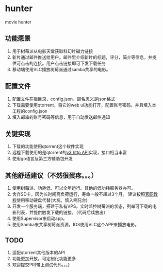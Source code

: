 # hunter
movie hunter


## 功能愿景
1. 用于树莓派从电影天堂获取科幻片磁力链接
1. 新片通过邮件推送给用户。邮件里介绍新片的标题，评分，简介等信息，并提供可点击的连接。用户点击链接即可下发下载任务
1. 移动端使用VLC播放树莓派通过samba共享的电影。


## 配置文件
1. 配置文件在根目录，config.json，顾名思义是json格式
1. 下载需要使用qtorrent，将它的web ui功能打开，配置账号密码，并且填入本工程的config.json
1. 填入邮箱的账号密码等信息，用于自动发送邮件通知


## 关键实现
1. 下载的功能使用qtorrent这个软件实现
1. 远程下载使用的是qtorrent的[v3 http API](https://github.com/qbittorrent/qBittorrent/wiki/WebUI-API-Documentation)实现，接口相当丰富
1. 使用go语言及第三方辅助包开发

## 其他舒适建议（不然很蛋疼。。。）
1. 使用树莓派，功耗低，可以全年运行。其他的低功耗服务器亦可。
1. 舍弃SD卡，因为长时间高负荷运行，寿命一般不超过3个月。
建议按照[官网教程](https://www.raspberrypi.org/documentation/hardware/raspberrypi/bootmodes/msd.md)使用移动硬盘代替(大坑，慎入啊兄台)
1. 开发一个服务端，搭建于私有VPS。实时监控树莓派的状态，列举可下载的电影列表，并提供触发下载的链接。（代码后续放出）
1. 使用Supervisor来启动app。
1. 使用Samba来共享树莓派资源。IOS使用VLC这个APP来播放电影。

## TODO
1. 适配qtorrent其他版本的API
1. 功能更加开放，可定制化功能更多
1. 欢迎提交PR(带上测试代码。。。)
